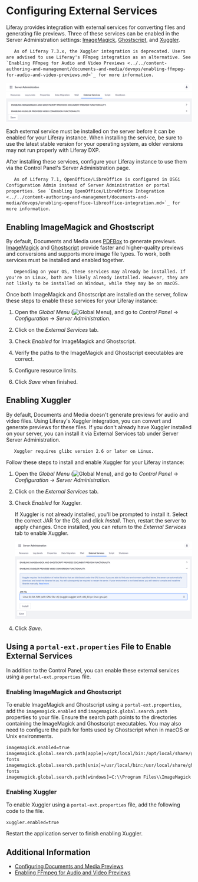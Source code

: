 # Configuring External Services

Liferay provides integration with external services for converting files and generating file previews. Three of these services can be enabled in the Server Administration settings: [ImageMagick](https://www.imagemagick.org/script/index.php), [Ghostscript](https://www.ghostscript.com/), and [Xuggler](http://www.xuggle.com/xuggler/).

```important::
   As of Liferay 7.3.x, the Xuggler integration is deprecated. Users are advised to use Liferay's FFmpeg integration as an alternative. See `Enabling FFmpeg for Audio and Video Previews <../../content-authoring-and-management/documents-and-media/devops/enabling-ffmpeg-for-audio-and-video-previews.md>`_ for more information.
```

![Enable ImageMagick, Ghostscript, and Xuggler from the External Services tab.](./configuring-external-services/images/01.png)

Each external service must be installed on the server before it can be enabled for your Liferay instance. When installing the service, be sure to use the latest stable version for your operating system, as older versions may not run properly with Liferay DXP.

After installing these services, configure your Liferay instance to use them via the Control Panel's Server Administration page.

```note::
   As of Liferay 7.1, OpenOffice/LibreOffice is configured in OSGi Configuration Admin instead of Server Administration or portal properties. See `Enabling OpenOffice/LibreOffice Integration <../../content-authoring-and-management/documents-and-media/devops/enabling-openoffice-libreoffice-integration.md>`_ for more information.
```

## Enabling ImageMagick and Ghostscript

By default, Documents and Media uses [PDFBox](https://pdfbox.apache.org/) to generate previews. [ImageMagick](https://www.imagemagick.org/script/index.php) and [Ghostscript](https://www.ghostscript.com/) provide faster and higher-quality previews and conversions and supports more image file types. To work, both services must be installed and enabled together.

```note::
   Depending on your OS, these services may already be installed. If you're on Linux, both are likely already installed. However, they are not likely to be installed on Windows, while they may be on macOS.
```

Once both ImageMagick and Ghostscript are installed on the server, follow these steps to enable these services for your Liferay instance:

1. Open the *Global Menu* (![Global Menu](../../images/icon-applications-menu.png)), and go to *Control Panel* &rarr; *Configuration* &rarr; *Server Administration*.

1. Click on the *External Services* tab.

1. Check *Enabled* for ImageMagick and Ghostscript.

1. Verify the paths to the ImageMagick and Ghostscript executables are correct.

1. Configure resource limits.

1. Click *Save* when finished.

## Enabling Xuggler

By default, Documents and Media doesn't generate previews for audio and video files. Using Liferay's Xuggler integration, you can convert and generate previews for these files. If you don't already have Xuggler installed on your server, you can install it via External Services tab under Server Server Administration.

```tip:::
   Xuggler requires glibc version 2.6 or later on Linux.
```

Follow these steps to install and enable Xuggler for your Liferay instance:

1. Open the *Global Menu* (![Global Menu](../../images/icon-applications-menu.png)), and go to *Control Panel* &rarr; *Configuration* &rarr; *Server Administration*.

1. Click on the *External Services* tab.

1. Check *Enabled* for Xuggler.

   If Xuggler is not already installed, you'll be prompted to install it. Select the correct JAR for the OS, and click *Install*. Then, restart the server to apply changes. Once installed, you can return to the *External Services* tab to enable Xuggler.

   ![If Xuggler isn't installed, you'll be prompted to install it.](./configuring-external-services/images/02.png)

1. Click *Save*.

## Using a `portal-ext.properties` File to Enable External Services

In addition to the Control Panel, you can enable these external services using a `portal-ext.properties` file.

### Enabling ImageMagick and Ghostscript

To enable ImageMagick and Ghostscript using a `portal-ext.properties`, add the `imagemagick.enabled` and `imagemagick.global.search.path` properties to your file. Ensure the search path points to the directories containing the ImageMagick and Ghostscript executables. You may also need to configure the path for fonts used by Ghostscript when in macOS or Unix environments.

```properties
imagemagick.enabled=true
imagemagick.global.search.path[apple]=/opt/local/bin:/opt/local/share/ghostscript/fonts:/opt/local/share/fonts/urw-fonts
imagemagick.global.search.path[unix]=/usr/local/bin:/usr/local/share/ghostscript/fonts:/usr/local/share/fonts/urw-fonts
imagemagick.global.search.path[windows]=C:\\Program Files\\ImageMagick
```

### Enabling Xuggler

To enable Xuggler using a `portal-ext.properties` file, add the following code to the file.

```properties
xuggler.enabled=true
```

Restart the application server to finish enabling Xuggler.

## Additional Information

* [Configuring Documents and Media Previews](../../content-authoring-and-management/documents-and-media/devops/configuring-documents-and-media-previews.md)
* [Enabling FFmpeg for Audio and Video Previews](../../content-authoring-and-management/documents-and-media/devops/enabling-ffmpeg-for-audio-and-video-previews.md)
